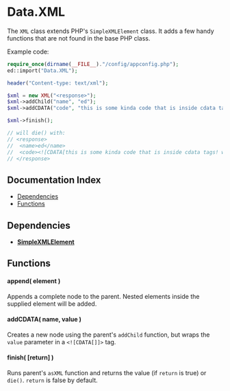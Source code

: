 # Data.XML

The `XML` class extends PHP's `SimpleXMLElement` class.  It adds a few handy functions that are not found in the base PHP class.

Example code:
```php
require_once(dirname(__FILE__)."/config/appconfig.php");
ed::import("Data.XML");

header("Content-type: text/xml");

$xml = new XML("<response>");
$xml->addChild("name", "ed");
$xml->addCDATA("code", "this is some kinda code that is inside cdata tags! woot.");

$xml->finish();

// will die() with:
// <response>
//	<name>ed</name>
//	<code><![CDATA[this is some kinda code that is inside cdata tags! woot.]]></code>
// </response>
```

## Documentation Index

* [Dependencies](#dependencies)
* [Functions](#functions)

## Dependencies

* [**SimpleXMLElement**](http://php.net/simplexmlelement)

## Functions

#### append( element )
Appends a complete node to the parent.  Nested elements inside the supplied element will be added.

#### addCDATA( name, value )
Creates a new node using the parent's `addChild` function, but wraps the `value` parameter in a `<![CDATA[]]>` tag.

#### finish( [return] )
Runs parent's `asXML` function and returns the value (if `return` is true) or `die()`.  `return` is false by default.